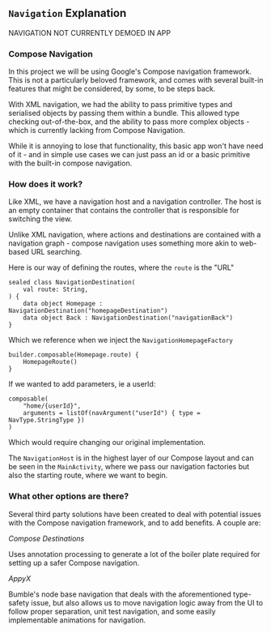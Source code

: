 ## `Navigation` Explanation

NAVIGATION NOT CURRENTLY DEMOED IN APP

### Compose Navigation

In this project we will be using Google's Compose navigation framework. This is not a particularly beloved framework,
and comes with several built-in features that might be considered, by some, to be steps back.

With XML navigation, we had the ability to pass primitive types and serialised objects by passing them within a bundle.
This allowed type checking out-of-the-box, and the ability to pass more complex objects - which is currently lacking 
from Compose Navigation.

While it is annoying to lose that functionality, this basic app won't have need of it - and in simple use cases we 
can just pass an id or a basic primitive with the built-in compose navigation.

### How does it work?

Like XML, we have a navigation host and a navigation controller. The host is an empty container that contains the 
controller that is responsible for switching the view.

Unlike XML navigation, where actions and destinations are contained with a navigation graph - compose navigation 
uses something more akin to web-based URL searching.

Here is our way of defining the routes, where the `route` is the "URL"

```
sealed class NavigationDestination(
    val route: String,
) {
    data object Homepage : NavigationDestination("homepageDestination")
    data object Back : NavigationDestination("navigationBack")
}
```

Which we reference when we inject the `NavigationHomepageFactory`

```
builder.composable(Homepage.route) {
    HomepageRoute()
}
```

If we wanted to add parameters, ie a userId:

```
composable(
    "home/{userId}",
    arguments = listOf(navArgument("userId") { type = NavType.StringType })
) 
```

Which would require changing our original implementation.

The `NavigationHost` is in the highest layer of our Compose layout and can be seen in the `MainActivity`, where we 
pass our navigation factories but also the starting route, where we want to begin.

### What other options are there?

Several third party solutions have been created to deal with potential issues with the Compose navigation framework, 
and to add benefits. A couple are:

*Compose Destinations* 

Uses annotation processing to generate a lot of the boiler plate required for setting up a safer Compose navigation. 

*AppyX*

Bumble's node base navigation that deals with the aforementioned type-safety issue, but also allows us to move 
navigation logic away from the UI to follow proper separation, unit test navigation, and some easily implementable 
animations for navigation.
